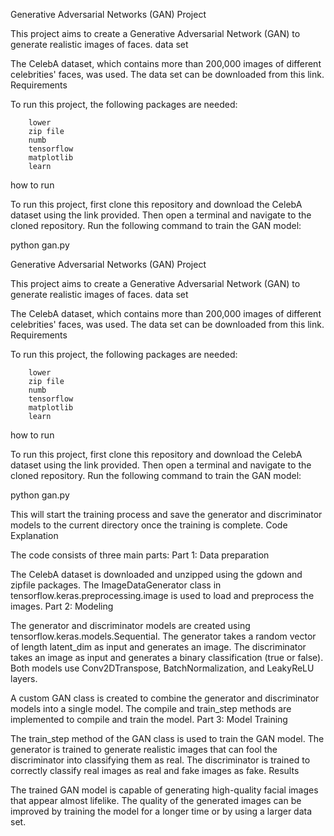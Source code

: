 Generative Adversarial Networks (GAN) Project

This project aims to create a Generative Adversarial Network (GAN) to generate realistic images of faces.
data set

The CelebA dataset, which contains more than 200,000 images of different celebrities' faces, was used. The data set can be downloaded from this link.
Requirements

To run this project, the following packages are needed:

        lower
        zip file
        numb
        tensorflow
        matplotlib
        learn

how to run

To run this project, first clone this repository and download the CelebA dataset using the link provided. Then open a terminal and navigate to the cloned repository. Run the following command to train the GAN model:

python gan.py

Generative Adversarial Networks (GAN) Project

This project aims to create a Generative Adversarial Network (GAN) to generate realistic images of faces.
data set

The CelebA dataset, which contains more than 200,000 images of different celebrities' faces, was used. The data set can be downloaded from this link.
Requirements

To run this project, the following packages are needed:

        lower
        zip file
        numb
        tensorflow
        matplotlib
        learn

how to run

To run this project, first clone this repository and download the CelebA dataset using the link provided. Then open a terminal and navigate to the cloned repository. Run the following command to train the GAN model:

python gan.py

This will start the training process and save the generator and discriminator models to the current directory once the training is complete.
Code Explanation

The code consists of three main parts:
Part 1: Data preparation

The CelebA dataset is downloaded and unzipped using the gdown and zipfile packages. The ImageDataGenerator class in tensorflow.keras.preprocessing.image is used to load and preprocess the images.
Part 2: Modeling

The generator and discriminator models are created using tensorflow.keras.models.Sequential. The generator takes a random vector of length latent_dim as input and generates an image. The discriminator takes an image as input and generates a binary classification (true or false). Both models use Conv2DTranspose, BatchNormalization, and LeakyReLU layers.

A custom GAN class is created to combine the generator and discriminator models into a single model. The compile and train_step methods are implemented to compile and train the model.
Part 3: Model Training

The train_step method of the GAN class is used to train the GAN model. The generator is trained to generate realistic images that can fool the discriminator into classifying them as real. The discriminator is trained to correctly classify real images as real and fake images as fake.
Results

The trained GAN model is capable of generating high-quality facial images that appear almost lifelike. The quality of the generated images can be improved by training the model for a longer time or by using a larger data set.
